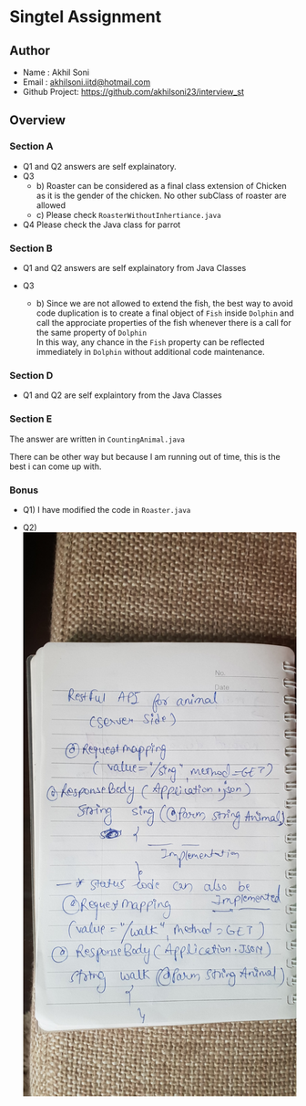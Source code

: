 # Singtel Assignment

## Author
- Name : Akhil Soni
- Email : akhilsoni.iitd@hotmail.com
- Github Project: https://github.com/akhilsoni23/interview_st


## Overview

### Section A
- Q1 and Q2 answers are self explainatory.
- Q3 
    - b) Roaster can be considered as a final class extension of Chicken as it is the gender of the chicken. No other subClass of roaster are allowed
    - c) Please check `RoasterWithoutInhertiance.java`
- Q4 
    Please check the Java class for parrot

### Section B

- Q1 and Q2 answers are self explainatory from Java Classes

- Q3 
    - b) Since we are not allowed to extend the fish, the best way to avoid code duplication is to create a final object of `Fish` inside `Dolphin` and call the approciate properties of the fish whenever there is a call for the same property of `Dolphin`<br>
    In this way, any chance in the `Fish` property can be reflected immediately in `Dolphin` without additional code maintenance.

### Section D 
- Q1 and Q2 are self explaintory from the Java Classes 

### Section E
The answer are written in `CountingAnimal.java`

There can be other way but because I am running out of time, this is the best i can come up with.

### Bonus

- Q1) I have modified the code in `Roaster.java`

- Q2) 
![alt text](/images/img1.jpg)



